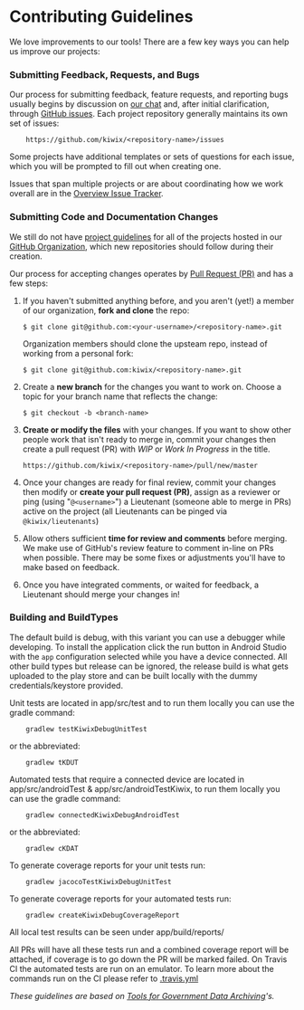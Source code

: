 # Contributing Guidelines

We love improvements to our tools! There are a few key ways you can help us improve our projects:

### Submitting Feedback, Requests, and Bugs

Our process for submitting feedback, feature requests, and reporting bugs usually begins by discussion on [our chat](http://wiki.kiwix.org/wiki/Communication#Chat) and, after initial clarification, through [GitHub issues](https://help.github.com/articles/about-issues/). Each project repository generally maintains its own set of issues:

        https://github.com/kiwix/<repository-name>/issues

Some projects have additional templates or sets of questions for each issue, which you will be prompted to fill out when creating one.

Issues that span multiple projects or are about coordinating how we work overall are in the [Overview Issue Tracker](https://github.com/kiwix/overview/issues).

### Submitting Code and Documentation Changes

We still do not have [project guidelines](./guidelines/project_guidelines.md) for all of the projects hosted in our [GitHub Organization](https://github.com/kiwix), which new repositories should follow during their creation.

Our process for accepting changes operates by [Pull Request (PR)](https://help.github.com/articles/about-pull-requests/) and has a few steps:

1.  If you haven't submitted anything before, and you aren't (yet!) a member of our organization, **fork and clone** the repo:

        $ git clone git@github.com:<your-username>/<repository-name>.git

    Organization members should clone the upsteam repo, instead of working from a personal fork:

        $ git clone git@github.com:kiwix/<repository-name>.git

1.  Create a **new branch** for the changes you want to work on. Choose a topic for your branch name that reflects the change:

        $ git checkout -b <branch-name>

1.  **Create or modify the files** with your changes. If you want to show other people work that isn't ready to merge in, commit your changes then create a pull request (PR) with _WIP_ or _Work In Progress_ in the title.

        https://github.com/kiwix/<repository-name>/pull/new/master

1.  Once your changes are ready for final review, commit your changes then modify or **create your pull request (PR)**, assign as a reviewer or ping (using "`@<username>`") a Lieutenant (someone able to merge in PRs) active on the project (all Lieutenants can be pinged via `@kiwix/lieutenants`)

1.  Allow others sufficient **time for review and comments** before merging. We make use of GitHub's review feature to comment in-line on PRs when possible. There may be some fixes or adjustments you'll have to make based on feedback.

1.  Once you have integrated comments, or waited for feedback, a Lieutenant should merge your changes in!

### Building and BuildTypes

The default build is debug, with this variant you can use a debugger while developing. To install the application click the run button in Android Studio with the `app` configuration selected while you have a device connected.
All other build types but release can be ignored, the release build is what gets uploaded to the play store and can be built locally with the dummy credentials/keystore provided.

Unit tests are located in app/src/test and to run them locally you can use the gradle command:

        gradlew testKiwixDebugUnitTest
        
or the abbreviated:

        gradlew tKDUT
        
Automated tests that require a connected device are located in app/src/androidTest & app/src/androidTestKiwix, to run them locally you can use the gradle command:

        gradlew connectedKiwixDebugAndroidTest
       
or the abbreviated:

        gradlew cKDAT
        
To generate coverage reports for your unit tests run:

        gradlew jacocoTestKiwixDebugUnitTest    
            
To generate coverage reports for your automated tests run:

        gradlew createKiwixDebugCoverageReport

All local test results can be seen under app/build/reports/

All PRs will have all these tests run and a combined coverage report will be attached, if coverage is to go down the PR will be marked failed.
On Travis CI the automated tests are run on an emulator.
To learn more about the commands run on the CI please refer to [.travis.yml](https://github.com/kiwix/kiwix-android/blob/master/.travis.yml)

_These guidelines are based on [Tools for Government Data Archiving](https://github.com/edgi-govdata-archiving/overview/blob/master/CONTRIBUTING.md)'s._
